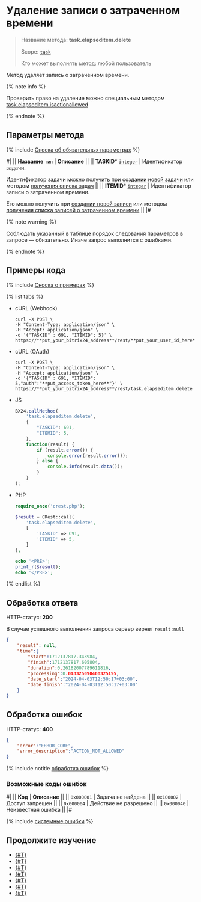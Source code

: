 # Удаление записи о затраченном времени

> Название метода: **task.elapseditem.delete**
>
> Scope: [`task`](../../scopes/permissions.md)
>
> Кто может выполнять метод: любой пользователь

Метод удаляет запись о затраченном времени.

{% note info %}

Проверить право на удаление можно специальным методом [task.elapseditem.isactionallowed](./task-elapsed-item-is-action-allowed.md)

{% endnote %}

## Параметры метода

{% include [Сноска об обязательных параметрах](../../../_includes/required.md) %}

#|
|| **Название**
`тип` | **Описание** ||
|| **TASKID***
[`integer`](../../data-types.md) | Идентификатор задачи.

Идентификатор задачи можно получить при [создании новой задачи](../tasks-task-add.md) или методом [получения списка задач](../tasks-task-list.md) ||
|| **ITEMID***
[`integer`](../../data-types.md) | Идентификатор записи о затраченном времени.

Его можно получить при [создании новой записи](./task-elapsed-item-add.md) или методом [получения списка записей о затраченном времени](./task-elapsed-item-get-list.md) ||
|#

{% note warning %}

Соблюдать указанный в таблице порядок следования параметров в запросе — обязательно. Иначе запрос выполнится с ошибками.

{% endnote %}

## Примеры кода

{% include [Сноска о примерах](../../../_includes/examples.md) %}

{% list tabs %}

- cURL (Webhook)

    ```http
    curl -X POST \
    -H "Content-Type: application/json" \
    -H "Accept: application/json" \
    -d '{"TASKID" : 691, "ITEMID": 5}' \
    https://**put_your_bitrix24_address**/rest/**put_your_user_id_here**/**put_your_webbhook_here**/task.elapseditem.delete
    ```

- cURL (OAuth)

    ```http
    curl -X POST \
    -H "Content-Type: application/json" \
    -H "Accept: application/json" \
    -d '{"TASKID" : 691, "ITEMID": 5,"auth":"**put_access_token_here**"}' \
    https://**put_your_bitrix24_address**/rest/task.elapseditem.delete
    ```

- JS

    ```js
    BX24.callMethod(
        'task.elapseditem.delete',
        {
            "TASKID": 691,
            "ITEMID": 5,
        },
        function(result) {
            if (result.error()) {
                console.error(result.error());
            } else {
                console.info(result.data());
            }
        }
    );
    ```

- PHP

    ```php
    require_once('crest.php');

    $result = CRest::call(
        'task.elapseditem.delete',
        [
            'TASKID' => 691,
            'ITEMID' => 5,
        ]
    );

    echo '<PRE>';
    print_r($result);
    echo '</PRE>';
    ```

{% endlist %}

## Обработка ответа

HTTP-статус: **200**

В случае успешного выполнения запроса сервер вернет `result:null`

```json
{
    "result": null,
    "time":{
        "start":1712137817.343984,
        "finish":1712137817.605804,
        "duration":0.26182007789611816,
        "processing":0.018325090408325195,
        "date_start":"2024-04-03T12:50:17+03:00",
        "date_finish":"2024-04-03T12:50:17+03:00"
    }
}
```

## Обработка ошибок

HTTP-статус: **400**

```json
{
    "error":"ERROR_CORE",
    "error_description":"ACTION_NOT_ALLOWED"
}
```

{% include notitle [обработка ошибок](../../../_includes/error-info.md) %}

### Возможные коды ошибок

#|
|| **Код** | **Описание** ||
|| `0x000001` | Задача не найдена ||
|| `0x100002` | Доступ запрещен ||
|| `0x000004` | Действие не разрешено ||
|| `0x000040` | Неизвестная ошибка ||
|#

{% include [системные ошибки](../../../_includes/system-errors.md) %}

## Продолжите изучение 

- [{#T}](./index.md)
- [{#T}](./task-elapsed-item-add.md)
- [{#T}](./task-elapsed-item-update.md)
- [{#T}](./task-elapsed-item-get.md)
- [{#T}](./task-elapsed-item-get-list.md)
- [{#T}](./task-elapsed-item-is-action-allowed.md)
- [{#T}](./task-elapsed-item-get-manifest.md)
